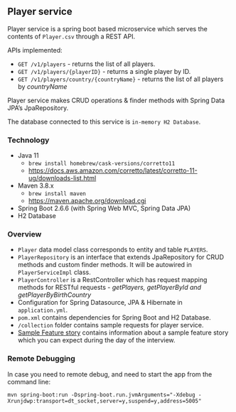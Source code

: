 ## Player service

Player service is a spring boot based microservice which serves the contents of `Player.csv` through a REST API.

APIs implemented:

- `GET /v1/players` - returns the list of all players.
- `GET /v1/players/{playerID}` - returns a single player by ID.
- `GET /v1/players/country/{countryName}` - returns the list of all players by *countryName*

Player service makes CRUD operations & finder methods with Spring Data JPA’s JpaRepository.

The database connected to this service is `in-memory H2 Database`.

### Technology

- Java 11
  - `brew install homebrew/cask-versions/corretto11`
  - https://docs.aws.amazon.com/corretto/latest/corretto-11-ug/downloads-list.html
- Maven 3.8.x
  - `brew install maven`
  - https://maven.apache.org/download.cgi
- Spring Boot 2.6.6 (with Spring Web MVC, Spring Data JPA)
- H2 Database

### Overview

- `Player` data model class corresponds to entity and table `PLAYERS`.
- `PlayerRepository` is an interface that extends JpaRepository for CRUD methods and custom finder methods. It will be autowired in `PlayerServiceImpl` class.
- `PlayerController` is a RestController which has request mapping methods for RESTful requests - *getPlayers, getPlayerById and getPlayerByBirthCountry*
- Configuration for Spring Datasource, JPA & Hibernate in `application.yml`.
- `pom.xml` contains dependencies for Spring Boot and H2 Database.
- `/collection` folder contains sample requests for player service.
- [Sample Feature story](Sample_FEAT.md) contains information about a sample feature story which you can expect during the day of the interview.

### Remote Debugging
In case you need to remote debug, and need to start the app from the command line:
```
mvn spring-boot:run -Dspring-boot.run.jvmArguments="-Xdebug -Xrunjdwp:transport=dt_socket,server=y,suspend=y,address=5005"
```


